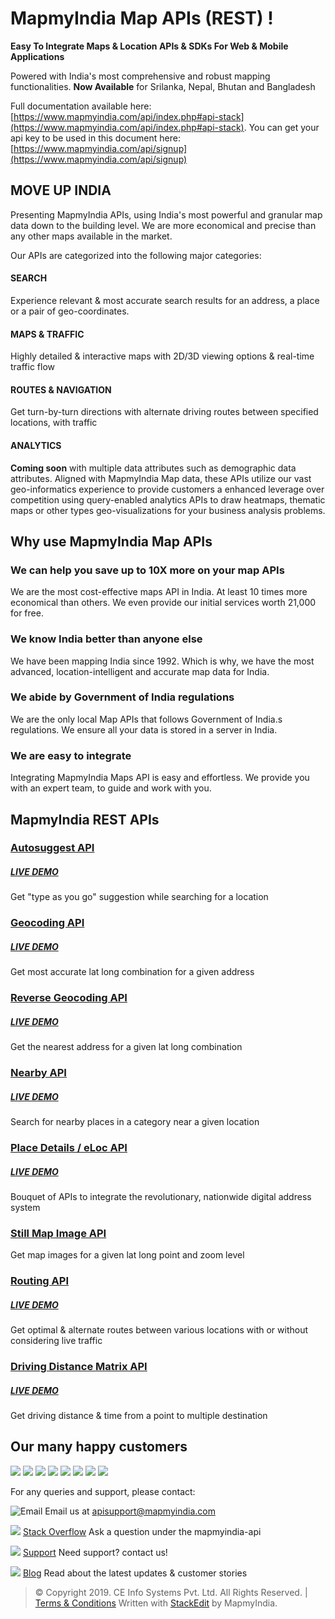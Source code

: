 ﻿# MapmyIndia Map APIs (REST) !

**Easy To Integrate Maps & Location APIs & SDKs For Web & Mobile Applications**

Powered with India's most comprehensive and robust mapping functionalities.
**Now Available**  for Srilanka, Nepal, Bhutan and Bangladesh

Full documentation available here: [https://www.mapmyindia.com/api/index.php#api-stack](https://www.mapmyindia.com/api/index.php#api-stack). 
You can get your api key to be used in this document here: [https://www.mapmyindia.com/api/signup](https://www.mapmyindia.com/api/signup)

## MOVE UP INDIA

Presenting MapmyIndia APIs, using India's most powerful and granular map data down to the building level. We are more economical and precise than any other maps available in the market.

Our APIs are categorized into the following major categories: 

#### SEARCH
Experience relevant & most accurate search results for an address, a place or a pair of geo-coordinates.

#### MAPS & TRAFFIC
Highly detailed & interactive maps with 2D/3D viewing options &  real-time traffic flow

#### ROUTES & NAVIGATION
Get turn-by-turn directions with alternate driving routes between specified locations, with traffic

#### ANALYTICS
**Coming soon** with multiple data attributes such as demographic data attributes. 
Aligned with MapmyIndia Map data, these APIs utilize our vast geo-informatics experience to provide customers a enhanced leverage over competition using query-enabled analytics APIs to draw heatmaps, thematic maps or other types geo-visualizations for your business analysis problems.

## Why use MapmyIndia Map APIs

### We can help you save up to 10X more on your map APIs

We are the most cost-effective maps API in India. At least 10 times more economical than others. We even provide our initial services worth  21,000 for free.

### We know India better than anyone else

We have been mapping India since 1992. Which is why, we have the most advanced, location-intelligent and accurate map data for India.

### We abide by Government of India regulations

We are the only local Map APIs that follows Government of India.s regulations. We ensure all your data is stored in a server in India.

### We are easy to integrate

Integrating MapmyIndia Maps API is easy and effortless. We provide you with an expert team, to guide and work with you.

## MapmyIndia REST APIs

### [Autosuggest API](https://www.mapmyindia.com/api/advanced-maps/doc/autosuggest-api)
##### [LIVE DEMO](https://www.mapmyindia.com/api/advanced-maps/doc/sample/mapmyindia-maps-auto-suggest-api-example.php)

Get "type as you go" suggestion while searching for a location

### [Geocoding API](https://www.mapmyindia.com/api/advanced-maps/doc/geocoding-api)
##### [LIVE DEMO](https://www.mapmyindia.com/api/advanced-maps/doc/sample/mapmyindia-maps-geocoding-rest-api-example)

Get most accurate lat long combination for a given address

### [Reverse Geocoding API](https://www.mapmyindia.com/api/advanced-maps/doc/reverse-geocoding-api)
##### [LIVE DEMO](https://www.mapmyindia.com/api/advanced-maps/doc/sample/mapmyindia-maps-reverse-geocoding-rest-api-example)

Get the nearest address for a given lat long combination

### [Nearby API](https://www.mapmyindia.com/api/advanced-maps/doc/nearby-api)
##### [LIVE DEMO](https://www.mapmyindia.com/api/advanced-maps/doc/sample/mapmyindia-maps-near-by-api-example)

Search for nearby places in a category near a given location

### [Place Details / eLoc API](https://www.mapmyindia.com/api/advanced-maps/doc/eloc-api)
##### [LIVE DEMO](https://www.mapmyindia.com/api/advanced-maps/doc/sample/mapmyindia-maps-place-details-api-example)

Bouquet of APIs to integrate the revolutionary, nationwide digital address system

### [Still Map Image API](https://www.mapmyindia.com/api/advanced-maps/doc/still-map-image-api)

Get map images for a given lat long point and zoom level

### [Routing API](https://www.mapmyindia.com/api/advanced-maps/doc/route-api)
##### [LIVE DEMO](https://www.mapmyindia.com/api/advanced-maps/doc/sample/mapmyindia-maps-route-rest-api-example)

Get optimal & alternate routes between various locations with or without considering live traffic

### [Driving Distance Matrix API](https://www.mapmyindia.com/api/advanced-maps/doc/distance-api)
##### [LIVE DEMO](https://www.mapmyindia.com/api/advanced-maps/doc/sample/mapmyindia-maps-distance-rest-api-example)

Get driving distance & time from a point to multiple destination



## Our many happy customers

![](https://www.mapmyindia.com/api/landing-page/images/pey-phone.png)  ![](https://www.mapmyindia.com/api/landing-page/images/tvs.png)  ![](https://www.mapmyindia.com/api/landing-page/images/olx.png)  ![](https://www.mapmyindia.com/api/landing-page/images/axis-bank.png)  ![](https://www.mapmyindia.com/api/landing-page/images/hdfc.png)  ![](https://www.mapmyindia.com/api/landing-page/images/sbi.png)  ![](https://www.mapmyindia.com/api/landing-page/images/voda-fone.png)  ![](https://www.mapmyindia.com/api/landing-page/images/idea.png)


For any queries and support, please contact: 

![Email](https://www.google.com/a/cpanel/mapmyindia.co.in/images/logo.gif?service=google_gsuite) 
Email us at [apisupport@mapmyindia.com](mailto:apisupport@mapmyindia.com)

![](https://www.mapmyindia.com/api/img/icons/stack-overflow.png)
[Stack Overflow](https://stackoverflow.com/questions/tagged/mapmyindia-api)
Ask a question under the mapmyindia-api

![](https://www.mapmyindia.com/api/img/icons/support.png)
[Support](https://www.mapmyindia.com/api/index.php#f_cont)
Need support? contact us!

![](https://www.mapmyindia.com/api/img/icons/blog.png)
[Blog](http://www.mapmyindia.com/blog/)
Read about the latest updates & customer stories


> © Copyright 2019. CE Info Systems Pvt. Ltd. All Rights Reserved. | [Terms & Conditions](http://www.mapmyindia.com/api/terms-&-conditions)
>  Written with [StackEdit](https://stackedit.io/) by MapmyIndia.